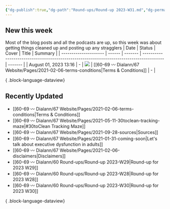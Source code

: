 ```yaml
---
{"dg-publish":true,"dg-path":"Round-ups/Round-up 2023-W31.md","dg-permalink":"2023-W31-roundup","permalink":"/2023-W31-roundup/","title":"Round-up for 2023 W31","contentClasses":"cards cards-1-1","noteIcon":"","created":"2023-08-09T19:54:35","updated":"2023-08-09T19:54:37.000-04:00"}
---
```



## New this week
Most of the blog posts and all the podcasts are up, so this week was about getting things cleaned up and posting up any stragglers
| Date                  | Status | Cover   | Title                                                                                    | Summary |
| --------------------- | ------ | ------- | ---------------------------------------------------------------------------------------- | ------- |
| August 01, 2023 13:16 | \-     | ![](\-) | [[60-69 〰️ Dialann/67 Website/Pages/2021-02-06-terms-conditions\|Terms & Conditions]] | \-      |

{ .block-language-dataview}

## Recently Updated
- [[60-69 〰️ Dialann/67 Website/Pages/2021-02-06-terms-conditions\|Terms & Conditions]]
- [[60-69 〰️ Dialann/67 Website/Pages/2021-05-11-30toclean-tracking-maze\|#30toClean Tracking Maze]]
- [[60-69 〰️ Dialann/67 Website/Pages/2021-09-28-sources\|Sources]]
- [[60-69 〰️ Dialann/67 Website/Pages/2021-01-31-coming-soon\|Let's talk about executive dysfunction in adults]]
- [[60-69 〰️ Dialann/67 Website/Pages/2021-02-06-disclaimers\|Disclaimers]]
- [[60-69 〰️ Dialann/60 Round-ups/Round-up 2023-W29\|Round-up for 2023 W29]]
- [[60-69 〰️ Dialann/60 Round-ups/Round-up 2023-W28\|Round-up for 2023 W28]]
- [[60-69 〰️ Dialann/60 Round-ups/Round-up 2023-W30\|Round-up for 2023 W30]]

{ .block-language-dataview}





